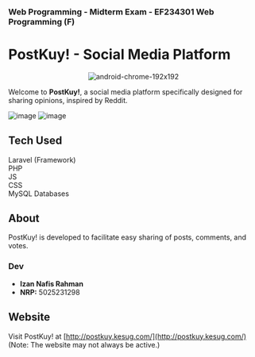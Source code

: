 ### Web Programming - Midterm Exam - EF234301 Web Programming (F)
# PostKuy! - Social Media Platform
<p align="center">
  <img src="https://github.com/user-attachments/assets/8eba1943-a88f-4bf4-bfd9-b2f4dafc42ce" alt="android-chrome-192x192">
</p>



Welcome to **PostKuy!**, a social media platform specifically designed for sharing opinions, inspired by Reddit.

![image](https://github.com/user-attachments/assets/3dc14f8d-af1e-46d4-bf9b-6c047f296f36)
![image](https://github.com/user-attachments/assets/3b23d0b1-2b45-4847-98c4-d742bf1755ba)

## Tech Used
Laravel (Framework)<br>
PHP<br>
JS<br>
CSS<br>
MySQL Databases<br>

## About

PostKuy! is developed to facilitate easy sharing of posts, comments, and votes.

### Dev

- **Izan Nafis Rahman**
- **NRP:** 5025231298

## Website

Visit PostKuy! at [http://postkuy.kesug.com/](http://postkuy.kesug.com/)  
(Note: The website may not always be active.)
